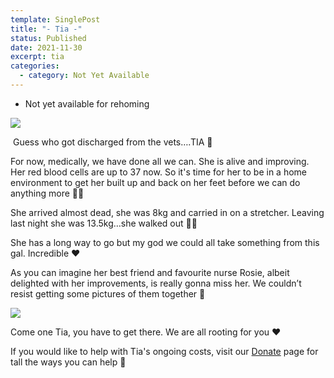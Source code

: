 ```yaml
---
template: SinglePost
title: "- Tia -"
status: Published
date: 2021-11-30
excerpt: tia
categories:
  - category: Not Yet Available
---
```

* Not yet available for rehoming

![](https://ucarecdn.com/d3caa450-bdbf-4762-b338-e31728a3411d/)

![](<>)
Guess who got discharged from the vets….TIA 🎈

For now, medically, we have done all we can. She is alive and improving. Her red blood cells are up to 37 now. So it's time for her to be in a home environment to get her built up and back on her feet before we can do anything more 🤞🏻

She arrived almost dead, she was 8kg and carried in on a stretcher. Leaving last night she was 13.5kg…she walked out 🙌🏻

She has a long way to go but my god we could all take something from this gal. Incredible ❤️

As you can imagine her best friend and favourite nurse Rosie, albeit delighted with her improvements, is really gonna miss her. We couldn’t resist getting some pictures of them together 🥰

![](https://ucarecdn.com/202d0697-9b2a-46dc-aa87-348dbd211ee1/)

Come one Tia, you have to get there. We are all rooting for you ❤️

If you would like to help with Tia's ongoing costs, visit our [Donate](https://www.friendsofrescueni.com/donate/) page for tall the ways you can help 🐶